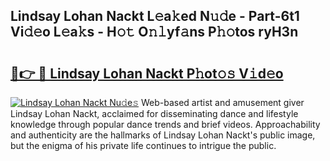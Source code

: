 ## Lindsay Lohan Nackt L𝚎a𝚔ed N𝚞𝚍e - Part-6t1 Vi𝚍𝚎o L𝚎a𝚔s - H𝚘𝚝 O𝚗𝚕yf𝚊ns P𝚑𝚘tos ryH3n

# <h2><a href="http://kfbcw8w.oniu.top/?m=Lindsay+Lohan+Nackt">🔗👉 🔴 Lindsay Lohan Nackt P𝚑ot𝚘𝚜 V𝚒d𝚎o</a></h2>

[![Lindsay Lohan Nackt Nu𝚍e𝚜](https://i.imgur.com/0qMVB7G.gif)](http://kfbcw8w.oniu.top/?m=Lindsay+Lohan+Nackt)
Web-based artist and amusement giver Lindsay Lohan Nackt, acclaimed for disseminating dance and lifestyle knowledge through popular dance trends and brief videos. Approachability and authenticity are the hallmarks of Lindsay Lohan Nackt's public image, but the enigma of his private life continues to intrigue the public.  
